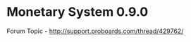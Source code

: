 Monetary System 0.9.0
=====================

Forum Topic - http://support.proboards.com/thread/429762/